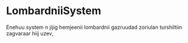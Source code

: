 # LombardniiSystem
Enehuu system n jijig hemjeenii lombardnii gazruudad zoriulan turshiltiin zagvaraar hiij uzev,

